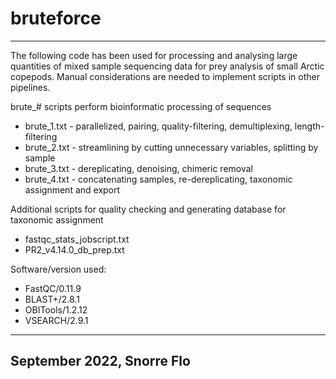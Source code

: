 # bruteforce
---
The following code has been used for processing and analysing large quantities of mixed sample sequencing data for prey analysis of small Arctic copepods. Manual considerations are needed to implement scripts in other pipelines. 

brute_# scripts perform bioinformatic processing of sequences
* brute_1.txt - parallelized, pairing, quality-filtering, demultiplexing, length-filtering
* brute_2.txt - streamlining by cutting unnecessary variables, splitting by sample
* brute_3.txt - dereplicating, denoising, chimeric removal
* brute_4.txt - concatenating samples, re-dereplicating, taxonomic assignment and export

Additional scripts for quality checking and generating database for taxonomic assignment
* fastqc_stats_jobscript.txt
* PR2_v4.14.0_db_prep.txt

Software/version used:
* FastQC/0.11.9
* BLAST+/2.8.1
* OBITools/1.2.12
* VSEARCH/2.9.1
---
September 2022, Snorre Flo
---
